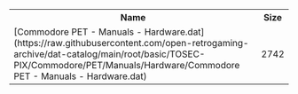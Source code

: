 <table>
<tr><th>Name</th><th>Size</th></tr>
<tr><td>[Commodore PET - Manuals - Hardware.dat](https://raw.githubusercontent.com/open-retrogaming-archive/dat-catalog/main/root/basic/TOSEC-PIX/Commodore/PET/Manuals/Hardware/Commodore PET - Manuals - Hardware.dat)</td><td>2742</td></tr>
</table>

